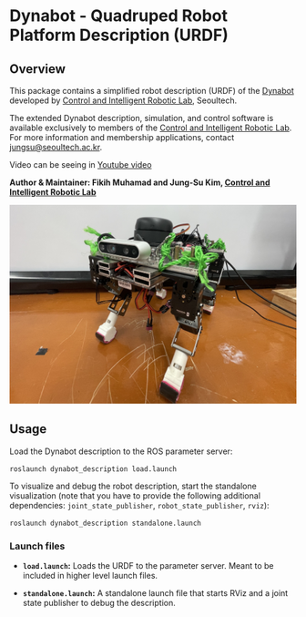 # Dynabot - Quadruped Robot Platform Description (URDF)
## Overview

This package contains a simplified robot description (URDF) of the [Dynabot](https://sites.google.com/site/cdslweb/publication/dynabot-robot) developed by [Control and Intelligent Robotic Lab](https://sites.google.com/site/cdslweb), Seoultech.

The extended Dynabot description, simulation, and control software is available exclusively to members of the [Control and Intelligent Robotic Lab](https://sites.google.com/site/cdslweb). For more information and membership applications, contact jungsu@seoultech.ac.kr.

Video can be seeing in [Youtube video](https://www.youtube.com/watch?v=JLG3Ncqs7L0&list=PLnuzMlHfcWBUMg_yvTnj3FniXVF3qvJvJ)

**Author & Maintainer: Fikih Muhamad and Jung-Su Kim, [Control and Intelligent Robotic Lab](https://sites.google.com/site/cdslweb)**

![alt text](https://github.com/cirlseoultech/dynabot_description/blob/main/picture/robot.jpg?raw=true)

## Usage

Load the Dynabot description to the ROS parameter server:

    roslaunch dynabot_description load.launch

To visualize and debug the robot description, start the standalone visualization (note that you have to provide the following additional dependencies: `joint_state_publisher`, `robot_state_publisher`, `rviz`):

    roslaunch dynabot_description standalone.launch

### Launch files

* **`load.launch`:** Loads the URDF to the parameter server. Meant to be included in higher level launch files.

* **`standalone.launch`:** A standalone launch file that starts RViz and a joint state publisher to debug the description.
